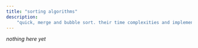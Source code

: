 ```yaml
---
title: "sorting algorithms"
description:
    "quick, merge and bubble sort. their time complexities and implementation details"
---
```


_nothing here yet_
